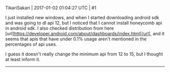 TikariSakari | 2017-01-02 01:04:27 UTC | #1

I just installed new windows, and when I started downloading android sdk and was going to dl api 12, but I noticed that I cannot install honeycomb api in android sdk. I also checked distribution from here [url]https://developer.android.com/about/dashboards/index.html[/url], and it seems that apis that have under 0.1% usage aren't mentioned in the percentages of api uses.

I guess it doesn't really change the minimum api from 12 to 15, but I thought at least inform it.

-------------------------

